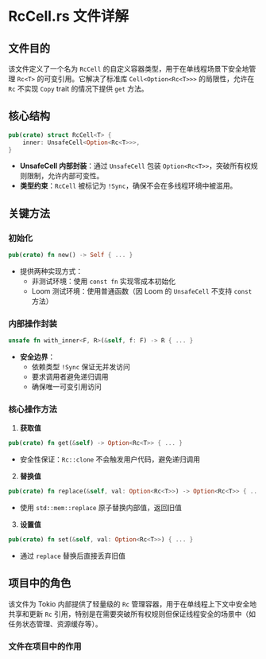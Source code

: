 # RcCell.rs 文件详解

## 文件目的
该文件定义了一个名为 `RcCell` 的自定义容器类型，用于在单线程场景下安全地管理 `Rc<T>` 的可变引用。它解决了标准库 `Cell<Option<Rc<T>>>` 的局限性，允许在 `Rc` 不实现 `Copy` trait 的情况下提供 `get` 方法。

## 核心结构
```rust
pub(crate) struct RcCell<T> {
    inner: UnsafeCell<Option<Rc<T>>>,
}
```
- **UnsafeCell 内部封装**：通过 `UnsafeCell` 包装 `Option<Rc<T>>`，突破所有权规则限制，允许内部可变性。
- **类型约束**：`RcCell` 被标记为 `!Sync`，确保不会在多线程环境中被滥用。

## 关键方法
### 初始化
```rust
pub(crate) fn new() -> Self { ... }
```
- 提供两种实现方式：
  - 非测试环境：使用 `const fn` 实现零成本初始化
  - Loom 测试环境：使用普通函数（因 Loom 的 `UnsafeCell` 不支持 `const` 方法）

### 内部操作封装
```rust
unsafe fn with_inner<F, R>(&self, f: F) -> R { ... }
```
- **安全边界**：
  - 依赖类型 `!Sync` 保证无并发访问
  - 要求调用者避免递归调用
  - 确保唯一可变引用访问

### 核心操作方法
1. **获取值**
```rust
pub(crate) fn get(&self) -> Option<Rc<T>> { ... }
```
- 安全性保证：`Rc::clone` 不会触发用户代码，避免递归调用

2. **替换值**
```rust
pub(crate) fn replace(&self, val: Option<Rc<T>>) -> Option<Rc<T>> { ... }
```
- 使用 `std::mem::replace` 原子替换内部值，返回旧值

3. **设置值**
```rust
pub(crate) fn set(&self, val: Option<Rc<T>>) { ... }
```
- 通过 `replace` 替换后直接丢弃旧值

## 项目中的角色
该文件为 Tokio 内部提供了轻量级的 `Rc` 管理容器，用于在单线程上下文中安全地共享和更新 `Rc` 引用，特别是在需要突破所有权规则但保证线程安全的场景中（如任务状态管理、资源缓存等）。

### 文件在项目中的作用